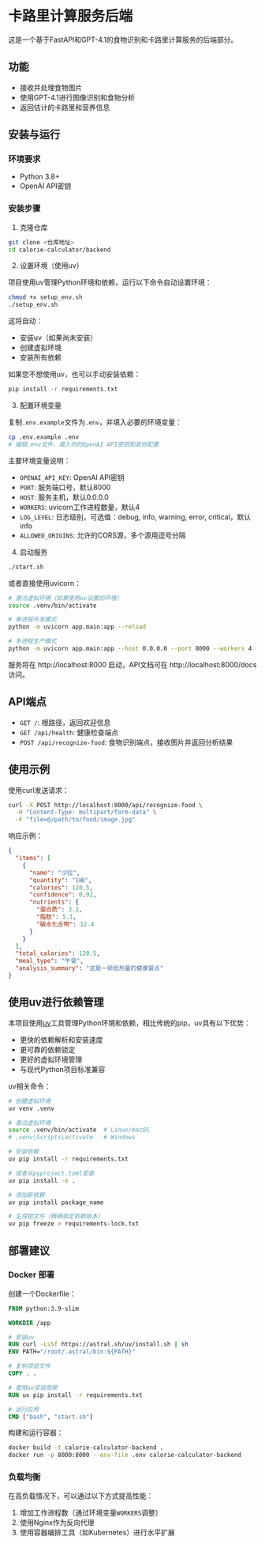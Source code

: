 # 卡路里计算服务后端

这是一个基于FastAPI和GPT-4.1的食物识别和卡路里计算服务的后端部分。

## 功能

- 接收并处理食物图片
- 使用GPT-4.1进行图像识别和食物分析
- 返回估计的卡路里和营养信息

## 安装与运行

### 环境要求

- Python 3.8+
- OpenAI API密钥

### 安装步骤

1. 克隆仓库

```bash
git clone <仓库地址>
cd calorie-calculator/backend
```

2. 设置环境（使用uv）

项目使用uv管理Python环境和依赖，运行以下命令自动设置环境：

```bash
chmod +x setup_env.sh
./setup_env.sh
```

这将自动：
- 安装uv（如果尚未安装）
- 创建虚拟环境
- 安装所有依赖

如果您不想使用uv，也可以手动安装依赖：

```bash
pip install -r requirements.txt
```

3. 配置环境变量

复制`.env.example`文件为`.env`，并填入必要的环境变量：

```bash
cp .env.example .env
# 编辑.env文件，填入你的OpenAI API密钥和其他配置
```

主要环境变量说明：
- `OPENAI_API_KEY`: OpenAI API密钥
- `PORT`: 服务端口号，默认8000
- `HOST`: 服务主机，默认0.0.0.0
- `WORKERS`: uvicorn工作进程数量，默认4
- `LOG_LEVEL`: 日志级别，可选值：debug, info, warning, error, critical，默认info
- `ALLOWED_ORIGINS`: 允许的CORS源，多个源用逗号分隔

4. 启动服务

```bash
./start.sh
```

或者直接使用uvicorn：

```bash
# 激活虚拟环境（如果使用uv设置的环境）
source .venv/bin/activate

# 单进程开发模式
python -m uvicorn app.main:app --reload

# 多进程生产模式
python -m uvicorn app.main:app --host 0.0.0.0 --port 8000 --workers 4 --no-reload
```

服务将在 http://localhost:8000 启动，API文档可在 http://localhost:8000/docs 访问。

## API端点

- `GET /`: 根路径，返回欢迎信息
- `GET /api/health`: 健康检查端点
- `POST /api/recognize-food`: 食物识别端点，接收图片并返回分析结果

## 使用示例

使用curl发送请求：

```bash
curl -X POST http://localhost:8000/api/recognize-food \
  -H "Content-Type: multipart/form-data" \
  -F "file=@/path/to/food/image.jpg"
```

响应示例：

```json
{
  "items": [
    {
      "name": "沙拉",
      "quantity": "1碗",
      "calories": 120.5,
      "confidence": 0.92,
      "nutrients": {
        "蛋白质": 3.2,
        "脂肪": 5.1,
        "碳水化合物": 12.4
      }
    }
  ],
  "total_calories": 120.5,
  "meal_type": "午餐",
  "analysis_summary": "这是一顿低热量的健康餐点"
}
```

## 使用uv进行依赖管理

本项目使用[uv](https://github.com/astral-sh/uv)工具管理Python环境和依赖，相比传统的pip，uv具有以下优势：

- 更快的依赖解析和安装速度
- 更可靠的依赖锁定
- 更好的虚拟环境管理
- 与现代Python项目标准兼容

uv相关命令：

```bash
# 创建虚拟环境
uv venv .venv

# 激活虚拟环境
source .venv/bin/activate  # Linux/macOS
# .venv\Scripts\activate   # Windows

# 安装依赖
uv pip install -r requirements.txt

# 或者从pyproject.toml安装
uv pip install -e .

# 添加新依赖
uv pip install package_name

# 生成锁文件（精确锁定依赖版本）
uv pip freeze > requirements-lock.txt
```

## 部署建议

### Docker 部署

创建一个Dockerfile：

```dockerfile
FROM python:3.9-slim

WORKDIR /app

# 安装uv
RUN curl -LsSf https://astral.sh/uv/install.sh | sh
ENV PATH="/root/.astral/bin:${PATH}"

# 复制项目文件
COPY . .

# 使用uv安装依赖
RUN uv pip install -r requirements.txt

# 运行应用
CMD ["bash", "start.sh"]
```

构建和运行容器：

```bash
docker build -t calorie-calculator-backend .
docker run -p 8000:8000 --env-file .env calorie-calculator-backend
```

### 负载均衡

在高负载情况下，可以通过以下方式提高性能：

1. 增加工作进程数（通过环境变量`WORKERS`调整）
2. 使用Nginx作为反向代理
3. 使用容器编排工具（如Kubernetes）进行水平扩展 